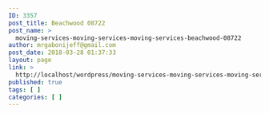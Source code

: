 ```yaml
---
ID: 3357
post_title: Beachwood 08722
post_name: >
  moving-services-moving-services-moving-services-beachwood-08722
author: mrgabonijeff@gmail.com
post_date: 2018-03-28 01:37:33
layout: page
link: >
  http://localhost/wordpress/moving-services-moving-services-moving-services-beachwood-08722/
published: true
tags: [ ]
categories: [ ]
---
```


